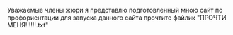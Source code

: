Уважаемые члены жюри я представлю подготовленный мною сайт по профориентации для запуска данного сайта прочтите файлик "ПРОЧТИ МЕНЯ!!!!!!.txt"
